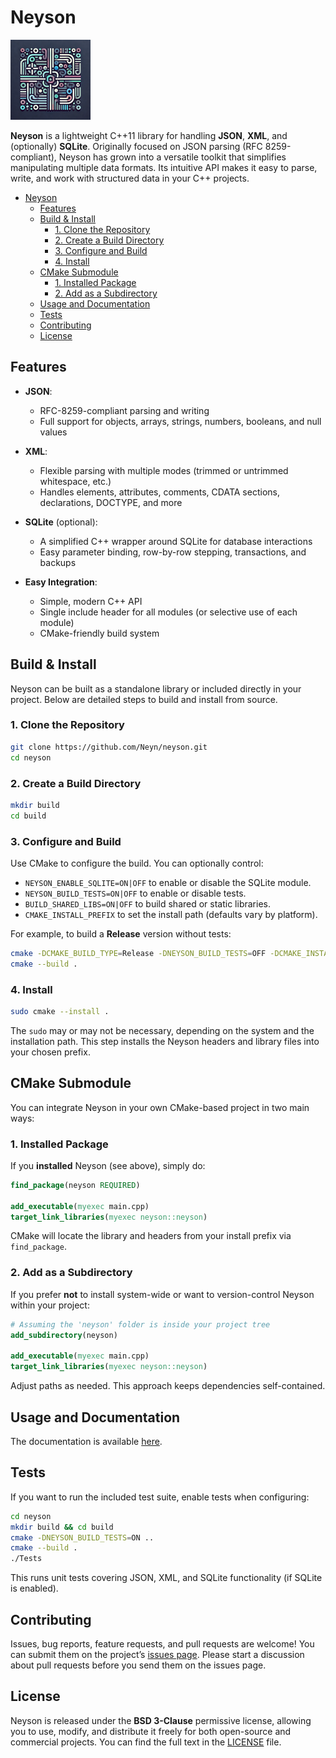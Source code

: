 # Neyson

![image](docs/_static/logo-128.png)

**Neyson** is a lightweight C++11 library for handling **JSON**, **XML**, and (optionally) **SQLite**. Originally focused on JSON parsing (RFC 8259-compliant), Neyson has grown into a versatile toolkit that simplifies manipulating multiple data formats. Its intuitive API makes it easy to parse, write, and work with structured data in your C++ projects.

- [Neyson](#neyson)
  - [Features](#features)
  - [Build \& Install](#build--install)
    - [1. Clone the Repository](#1-clone-the-repository)
    - [2. Create a Build Directory](#2-create-a-build-directory)
    - [3. Configure and Build](#3-configure-and-build)
    - [4. Install](#4-install)
  - [CMake Submodule](#cmake-submodule)
    - [1. Installed Package](#1-installed-package)
    - [2. Add as a Subdirectory](#2-add-as-a-subdirectory)
  - [Usage and Documentation](#usage-and-documentation)
  - [Tests](#tests)
  - [Contributing](#contributing)
  - [License](#license)

## Features

- **JSON**:
  - RFC-8259-compliant parsing and writing
  - Full support for objects, arrays, strings, numbers, booleans, and null values

- **XML**:
  - Flexible parsing with multiple modes (trimmed or untrimmed whitespace, etc.)
  - Handles elements, attributes, comments, CDATA sections, declarations, DOCTYPE, and more

- **SQLite** (optional):
  - A simplified C++ wrapper around SQLite for database interactions
  - Easy parameter binding, row-by-row stepping, transactions, and backups

- **Easy Integration**:
  - Simple, modern C++ API
  - Single include header for all modules (or selective use of each module)
  - CMake-friendly build system

## Build & Install

Neyson can be built as a standalone library or included directly in your project. Below are detailed steps to build and install from source.

### 1. Clone the Repository

```bash
git clone https://github.com/Neyn/neyson.git
cd neyson
```

### 2. Create a Build Directory

```bash
mkdir build
cd build
```

### 3. Configure and Build

Use CMake to configure the build. You can optionally control:

- `NEYSON_ENABLE_SQLITE=ON|OFF` to enable or disable the SQLite module.
- `NEYSON_BUILD_TESTS=ON|OFF` to enable or disable tests.
- `BUILD_SHARED_LIBS=ON|OFF` to build shared or static libraries.
- `CMAKE_INSTALL_PREFIX` to set the install path (defaults vary by platform).

For example, to build a **Release** version without tests:

```bash
cmake -DCMAKE_BUILD_TYPE=Release -DNEYSON_BUILD_TESTS=OFF -DCMAKE_INSTALL_PREFIX=/usr/local ..
cmake --build .
```

### 4. Install

```bash
sudo cmake --install .
```

The `sudo` may or may not be necessary, depending on the system and the installation path. This step installs the Neyson headers and library files into your chosen prefix.

## CMake Submodule

You can integrate Neyson in your own CMake-based project in two main ways:

### 1. Installed Package

If you **installed** Neyson (see above), simply do:

```cmake
find_package(neyson REQUIRED)

add_executable(myexec main.cpp)
target_link_libraries(myexec neyson::neyson)
```

CMake will locate the library and headers from your install prefix via `find_package`.

### 2. Add as a Subdirectory

If you prefer **not** to install system-wide or want to version-control Neyson within your project:

```cmake
# Assuming the 'neyson' folder is inside your project tree
add_subdirectory(neyson)

add_executable(myexec main.cpp)
target_link_libraries(myexec neyson::neyson)
```

Adjust paths as needed. This approach keeps dependencies self-contained.

## Usage and Documentation

The documentation is available [here](https://neyson.readthedocs.io/en/latest/).

## Tests

If you want to run the included test suite, enable tests when configuring:

```bash
cd neyson
mkdir build && cd build
cmake -DNEYSON_BUILD_TESTS=ON ..
cmake --build .
./Tests
```

This runs unit tests covering JSON, XML, and SQLite functionality (if SQLite is enabled).

## Contributing

Issues, bug reports, feature requests, and pull requests are welcome! You can submit them on the project’s [issues page](../../issues). Please start a discussion about pull requests before you send them on the issues page.

## License

Neyson is released under the **BSD 3-Clause** permissive license, allowing you to use, modify, and distribute it freely for both open-source and commercial projects. You can find the full text in the [LICENSE](LICENSE) file.  
